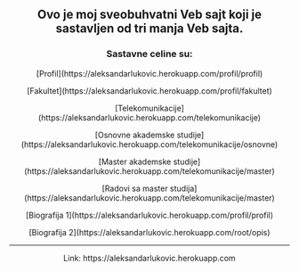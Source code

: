 ## <p align="center"> Ovo je moj sveobuhvatni Veb sajt koji je sastavljen od tri manja Veb sajta. <br /> </p>

### <p align="center"> Sastavne celine su: </p>
<p align="center">[Profil](https://aleksandarlukovic.herokuapp.com/profil/profil) </p>
<p align="center">[Fakultet](https://aleksandarlukovic.herokuapp.com/profil/fakultet) </p>
<p align="center">[Telekomunikacije](https://aleksandarlukovic.herokuapp.com/telekomunikacije) </p>
<p align="center">[Osnovne akademske studije](https://aleksandarlukovic.herokuapp.com/telekomunikacije/osnovne) </p>
<p align="center">[Master akademske studije](https://aleksandarlukovic.herokuapp.com/telekomunikacije/master) </p>
<p align="center">[Radovi sa master studija](https://aleksandarlukovic.herokuapp.com/telekomunikacije/master) </p>
<p align="center">[Biografija 1](https://aleksandarlukovic.herokuapp.com/profil/profil) </p>
<p align="center">[Biografija 2](https://aleksandarlukovic.herokuapp.com/root/opis) </p>

---

<p align="center">Link: https://aleksandarlukovic.herokuapp.com </p>

 



